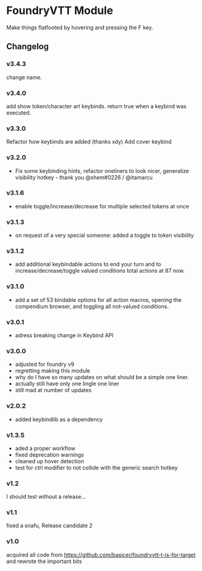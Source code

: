 # FoundryVTT Module

Make things flatfooted by hovering and pressing the F key.

## Changelog

### v3.4.3
change name.

### v3.4.0
add show token/character art keybinds.
return true when a keybind was executed.

### v3.3.0
Refactor how keybinds are added (thanks xdy)
Add cover keybind

### v3.2.0
- Fix some keybinding hints, refactor oneliners to look nicer, generalize visibility hotkey - thank you @shem#0226 / @itamarcu

### v3.1.6
- enable toggle/increase/decrease for multiple selected tokens at once

### v3.1.3
- on request of a very special someone: added a toggle to token visibility

### v3.1.2
- add additional keybindable actions to end your turn and to increase/decrease/toggle valued conditions total actions at 87 now.

### v3.1.0
- add a set of 53 bindable options for all action macros, opening the compendium browser, and toggling all not-valued conditions.

### v3.0.1
- adress breaking change in Keybind API

### v3.0.0
- adjusted for foundry v9
- regretting making this module
- why do I have so many updates on what should be a simple one liner.
- actually still have only one lingle one liner
- still mad at number of updates

### v2.0.2
- added keybindlib as a dependency

### v1.3.5
- aded a proper workflow
- fixed deprecation warnings
- cleaned up hover detection
- test for ctrl modifier to not collide with the generic search hotkey

### v1.2

I should test without a release...

### v1.1

fixed a snafu, Release candidate 2

### v1.0

acquired all code from https://github.com/basicer/foundryvtt-t-is-for-target and rewrote the important bits
